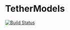 # TetherModels

[![Build Status](https://github.com/AndreaBertozzi/TetherModels.jl/actions/workflows/CI.yml/badge.svg?branch=master)](https://github.com/AndreaBertozzi/TetherModels.jl/actions/workflows/CI.yml?query=branch%3Amaster)

